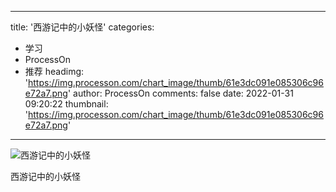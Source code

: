 
---
title: '西游记中的小妖怪'
categories: 
 - 学习
 - ProcessOn
 - 推荐
headimg: 'https://img.processon.com/chart_image/thumb/61e3dc091e085306c96e72a7.png'
author: ProcessOn
comments: false
date: 2022-01-31 09:20:22
thumbnail: 'https://img.processon.com/chart_image/thumb/61e3dc091e085306c96e72a7.png'
---

<div>   
<img class="thumb" alt="西游记中的小妖怪" src="https://img.processon.com/chart_image/thumb/61e3dc091e085306c96e72a7.png" referrerpolicy="no-referrer">
<p>西游记中的小妖怪</p>  
</div>
            